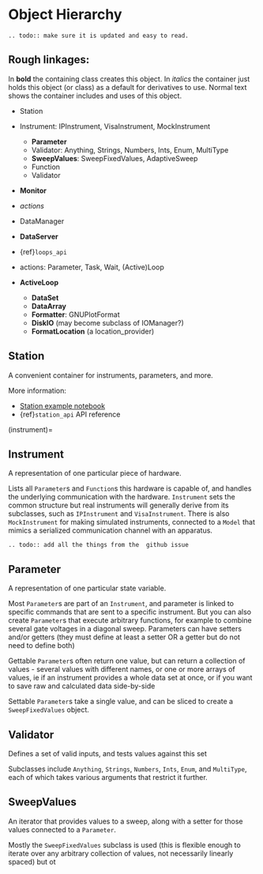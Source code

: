 # Object Hierarchy

```{eval-rst}
.. todo:: make sure it is updated and easy to read.
```

## Rough linkages:

In **bold** the containing class creates this object. In *italics* the
container just holds this object (or class) as a default for derivatives
to use. Normal text shows the container includes and uses of this object.

- Station

- Instrument: IPInstrument, VisaInstrument, MockInstrument

  - **Parameter**
  - Validator: Anything, Strings, Numbers, Ints, Enum, MultiType
  - **SweepValues**: SweepFixedValues, AdaptiveSweep
  - Function
  - Validator

- **Monitor**

- *actions*

- DataManager

- **DataServer**

- {ref}`loops_api`

- actions: Parameter, Task, Wait, (Active)Loop

- **ActiveLoop**

  - **DataSet**
  - **DataArray**
  - **Formatter**: GNUPlotFormat
  - **DiskIO** (may become subclass of IOManager?)
  - **FormatLocation** (a location_provider)

## Station

A convenient container for instruments, parameters, and more.

More information:

- [Station example notebook](../examples/Station.ipynb)
- {ref}`station_api` API reference

(instrument)=

## Instrument

A representation of one particular piece of hardware.

Lists all `Parameter`s and `Function`s this hardware is
capable of, and handles the underlying communication with the
hardware.  `Instrument` sets the common structure but real
instruments will generally derive from its subclasses, such as
`IPInstrument` and `VisaInstrument`. There is also
`MockInstrument` for making simulated instruments, connected to a
`Model` that mimics a serialized communication channel with an
apparatus.

```{eval-rst}
.. todo:: add all the things from the  github issue
```

## Parameter

A representation of one particular state variable.

Most `Parameter`s are part of an `Instrument`, and parameter is
linked to specific commands that are sent to a specific instrument.
But you can also create `Parameter`s that
execute arbitrary functions, for example to combine several gate
voltages in a diagonal sweep. Parameters can have setters and/or getters
(they must define at least a setter OR a getter but do not need to
define both)

Gettable `Parameter`s often return one value, but can return a
collection of values - several values with different names, or one or
more arrays of values, ie if an instrument provides a whole data set at
once, or if you want to save raw and calculated data side-by-side

Settable `Parameter`s take a single value, and can be sliced to
create a `SweepFixedValues` object.

## Validator

Defines a set of valid inputs, and tests values against this set

Subclasses include `Anything`, `Strings`, `Numbers`, `Ints`,
`Enum`, and `MultiType`, each of which takes various arguments that
restrict it further.

## SweepValues

An iterator that provides values to a sweep, along with a setter for
those values connected to a `Parameter`.

Mostly the `SweepFixedValues` subclass is used (this is flexible
enough to iterate over any arbitrary collection of values, not
necessarily linearly spaced) but ot
